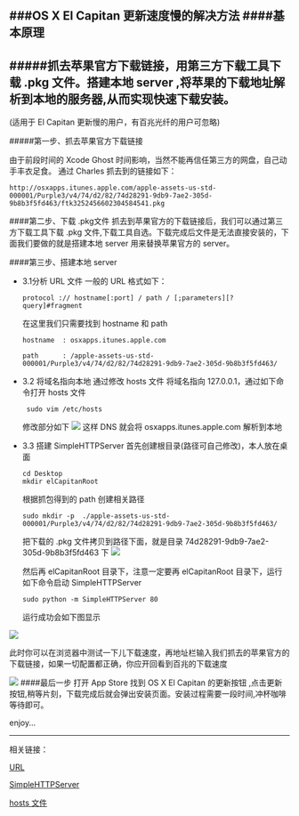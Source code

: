 ###OS X El Capitan 更新速度慢的解决方法
####基本原理
 ---
#####抓去苹果官方下载链接，用第三方下载工具下载 .pkg 文件。搭建本地 server ,将苹果的下载地址解析到本地的服务器,从而实现快速下载安装。
 ---


(适用于 El Capitan 更新慢的用户，有百兆光纤的用户可忽略)

#####第一步、抓去苹果官方下载链接

由于前段时间的 Xcode Ghost 时间影响，当然不能再信任第三方的网盘，自己动手丰衣足食。
通过 Charles 抓去到的链接如下：

```
http://osxapps.itunes.apple.com/apple-assets-us-std-000001/Purple3/v4/74/d2/82/74d28291-9db9-7ae2-305d-9b8b3f5fd463/ftk3252456602304584541.pkg

```

####第二步、下载 .pkg文件
抓去到苹果官方的下载链接后，我们可以通过第三方下载工具下载 .pkg 文件,下载工具自选。下载完成后文件是无法直接安装的，下面我们要做的就是搭建本地 server 用来替换苹果官方的 server。

####第三步、搭建本地 server
* 3.1分析 URL 文件
   一般的 URL 格式如下：
   
   ```
   protocol :// hostname[:port] / path / [;parameters][?query]#fragment
   ```
   在这里我们只需要找到 hostname 和  path
         
   ```
   hostname  : osxapps.itunes.apple.com
   ```
   
   ```
   path      : /apple-assets-us-std-000001/Purple3/v4/74/d2/82/74d28291-9db9-7ae2-305d-9b8b3f5fd463/
   
   ```
* 3.2 将域名指向本地
   通过修改 hosts 文件 将域名指向 127.0.0.1，通过如下命令打开 hosts 文件
   
   ```
    sudo vim /etc/hosts  
   ```
   
   修改部分如下
   ![](http://ww1.sinaimg.cn/large/ad695ba9gw1ewlvkyv902j20yc0c8dk2.jpg)
   这样 DNS 就会将 osxapps.itunes.apple.com 解析到本地
  
* 3.3 搭建 SimpleHTTPServer 
   首先创建根目录(路径可自己修改)，本人放在桌面
   
   ```
   cd Desktop  
   mkdir elCapitanRoot 
   ```
   根据抓包得到的 path 创建相关路径
   
   ```
   sudo mkdir -p  ./apple-assets-us-std-000001/Purple3/v4/74/d2/82/74d28291-9db9-7ae2-305d-9b8b3f5fd463/
   ```
   
    把下载的 .pkg 文件拷贝到路径下面，就是目录 74d28291-9db9-7ae2-305d-9b8b3f5fd463 下
![](http://ww2.sinaimg.cn/large/ad695ba9gw1ewlw1m8vdvj20k60280t6.jpg)    
    
    然后再 elCapitanRoot 目录下，注意一定要再 elCapitanRoot 目录下，运行如下命令启动 SimpleHTTPServer
    
    ```
    sudo python -m SimpleHTTPServer 80
    ```
    运行成功会如下图显示
    
![](http://ww3.sinaimg.cn/large/ad695ba9gw1ewlw5758ttj20uk04ita2.jpg)   

此时你可以在浏览器中测试一下儿下载速度，再地址栏输入我们抓去的苹果官方的下载链接，如果一切配置都正确，你应开回看到百兆的下载速度

![](http://ww3.sinaimg.cn/large/ad695ba9gw1ewlwa88cvzj20wc046myd.jpg)
####最后一步
打开 App Store 找到 OS X El Capitan 的更新按钮 ,点击更新按钮,稍等片刻，下载完成后就会弹出安装页面。安装过程需要一段时间,冲杯咖啡等待即可。

enjoy...




---
相关链接：

[URL](https://zh.wikipedia.org/wiki/%E7%BB%9F%E4%B8%80%E8%B5%84%E6%BA%90%E5%AE%9A%E4%BD%8D%E7%AC%A6)

[SimpleHTTPServer](http://coolshell.cn/articles/1480.html)

[hosts 文件](https://zh.wikipedia.org/wiki/Hosts%E6%96%87%E4%BB%B6)

